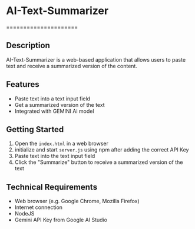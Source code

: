 # AI-Text-Summarizer
=====================

## Description
AI-Text-Summarizer is a web-based application that allows users to paste text and receive a summarized version of the content.

## Features
* Paste text into a text input field
* Get a summarized version of the text
* Integrated with GEMINI Ai model 

## Getting Started
1. Open the `index.html` in a web browser
2. initialize and start `server.js` using npm after adding the correct API Key
3. Paste text into the text input field
4. Click the "Summarize" button to receive a summarized version of the text

## Technical Requirements
* Web browser (e.g. Google Chrome, Mozilla Firefox)
* Internet connection
* NodeJS
* Gemini API Key from Google AI Studio
